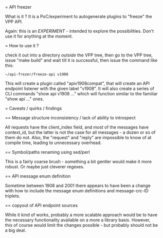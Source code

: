 = API freezer

What is it ? It is a PoC/experiment to autogenerate plugins to "freeze" the VPP API.

Again: this is an *EXPERIMENT* - intended to explore the possibilities. Don't use it for anything
at the moment.

= How to use it ?

check it out into a directory *outside* the VPP tree, then go to the VPP tree, issue "make build"
and wait till it is successful, then issue the command like this:

```
~/api-frezer/freeze-api v1908
```

This will create a plugin called "apiv1908compat", that will create an API endpoint listener with the
given label "v1908". It will also create a series of CLI commands "show api v1908 ..." which will function
similar to the familiar "show api ..." ones. 

= Caveats / quirks / findings

== Message structure inconsistency / lack of ability to introspect

All requests have the client\_index field, and *most* of the messages have context\_id, but the latter
is not the case for all messages - a dozen or so of them do not. Also, the "request" and "reply" are impossible
to know of at compile time, leading to unnecessary overhead.

== Symbol/paths renaming using sed/perl

This is a fairly coarse brush - something a bit gentler would make it more robust. Or maybe just cleverer regexes.

== API message enum definition

Sometime between 1908 and 2001 there appears to have been a change with how to include the message enum definitions
and message-crc-ID triplets. 

== copyout of API endpoint sources

While it kind of works, probably a more scalable approach would be to have the necessary functionality available
on a more a library basis. However, this of course would limit the changes possible - but probably should not be a big deal.


